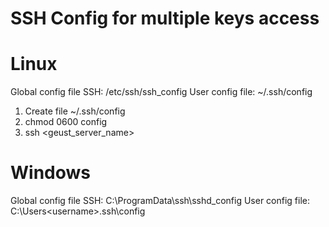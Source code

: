 # SSH Config for multiple keys access

# Linux
Global config file SSH: /etc/ssh/ssh_config
User config file: ~/.ssh/config

1. Create file ~/.ssh/config
2. chmod 0600 config
3. ssh <geust_server_name>

# Windows
Global config file SSH: C:\ProgramData\ssh\sshd_config
User config file: C:\Users\<username>\.ssh\config
